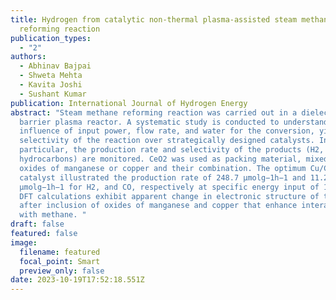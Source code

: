 ```yaml
---
title: Hydrogen from catalytic non-thermal plasma-assisted steam methane
  reforming reaction
publication_types:
  - "2"
authors:
  - Abhinav Bajpai
  - Shweta Mehta
  - Kavita Joshi
  - Sushant Kumar
publication: International Journal of Hydrogen Energy
abstract: "Steam methane reforming reaction was carried out in a dielectric
  barrier plasma reactor. A systematic study is conducted to understand the
  influence of input power, flow rate, and water for the conversion, yield, and
  selectivity of the reaction over strategically designed catalysts. In
  particular, the production rate and selectivity of the products (H2, CO and C2
  hydrocarbons) are monitored. CeO2 was used as packing material, mixed with
  oxides of manganese or copper and their combination. The optimum Cu/CeO2
  catalyst illustrated the production rate of 248.7 μmolg−1h−1 and 11.25
  μmolg−1h−1 for H2, and CO, respectively at specific energy input of 19.8 JL-1.
  DFT calculations exhibit apparent change in electronic structure of the CeO2
  after inclusion of oxides of manganese and copper that enhance interaction
  with methane. "
draft: false
featured: false
image:
  filename: featured
  focal_point: Smart
  preview_only: false
date: 2023-10-19T17:52:18.551Z
---
```

